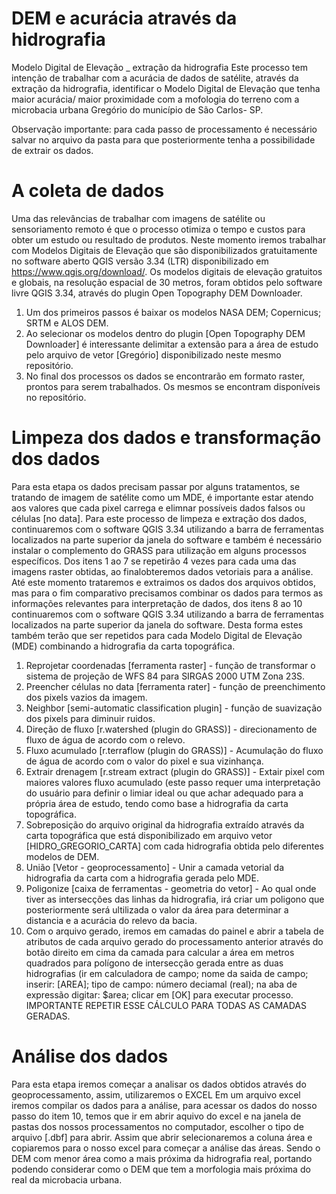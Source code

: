 # DEM e acurácia através da hidrografia
Modelo Digital de Elevação _ extração da hidrografia
Este processo tem intenção de trabalhar com a acurácia de dados de satélite, através da extração da hidrografia, identificar o Modelo Digital de Elevação que tenha maior acurácia/ maior proximidade com a mofologia do terreno com a microbacia urbana Gregório do município de São Carlos- SP.

Observação importante: para cada passo de processamento é necessário salvar no arquivo da pasta para que posteriormente tenha a possibilidade de extrair os dados.

# A coleta de dados
Uma das relevâncias de trabalhar com imagens de satélite ou sensoriamento remoto é que o processo otimiza o tempo e custos para obter um estudo ou resultado de produtos.
Neste momento iremos trabalhar com Modelos Digitais de Elevação que são disponibilizados gratuitamente no software aberto QGIS versão 3.34 (LTR) disponibilizado em <https://www.qgis.org/download/>.
Os modelos digitais de elevação gratuitos e globais, na resolução espacial de 30 metros, foram obtidos pelo software livre QGIS 3.34, através do plugin Open Topography DEM Downloader.
1. Um dos primeiros passos é baixar os modelos NASA DEM; Copernicus; SRTM e ALOS DEM.
2. Ao selecionar os modelos dentro do plugin [Open Topography DEM Downloader] é interessante delimitar a extensão para a área de estudo pelo arquivo de vetor [Gregório] disponibilizado neste mesmo repositório.
3. No final dos processos os dados se encontrarão em formato raster, prontos para serem trabalhados. Os mesmos se encontram disponíveis no repositório.

# Limpeza dos dados e transformação dos dados
Para esta etapa os dados precisam passar por alguns tratamentos, se tratando de imagem de satélite como um MDE, é importante estar atendo aos valores que cada pixel carrega e elimnar possíveis dados falsos ou células [no data].
Para este processo de limpeza e extração dos dados, continuaremos com o software QGIS 3.34 utilizando a barra de ferramentas localizados na parte superior da janela do software e também é necessário instalar o complemento do GRASS para utilização em alguns processos específicos.
Dos itens 1 ao 7 se repetirão 4 vezes para cada uma das imagens raster obtidas, ao finalobteremos dados vetoriais para a análise.
Até este momento trataremos e extraimos os dados dos arquivos obtidos, mas para o fim comparativo precisamos combinar os dados para termos as informações relevantes para interpretação de dados, dos itens 8 ao 10 continuaremos com o software QGIS 3.34 utilizando a barra de ferramentas localizados na parte superior da janela do software. Desta forma estes também terão que ser repetidos para cada Modelo Digital de Elevação (MDE) combinando a hidrografia da carta topográfica.
1. Reprojetar coordenadas [ferramenta raster] - função de transformar o sistema de projeção de WFS 84 para SIRGAS 2000 UTM Zona 23S.
2. Preencher células no data [ferramenta rater] - função de preenchimento dos pixels vazios da imagem.
3. Neighbor [semi-automatic classification plugin] - função de suavização dos pixels para diminuir ruidos.
4. Direção de fluxo [r.watershed (plugin do GRASS)] - direcionamento de fluxo de água de acordo com o relevo.
5. Fluxo acumulado [r.terraflow (plugin do GRASS)] - Acumulação do fluxo de água de acordo com o valor do pixel e sua vizinhança.
6. Extrair drenagem [r.stream extract (plugin do GRASS)] - Extair pixel com maiores valores fluxo acumulado (este passo requer uma interpretação do usuário para definir o limiar ideal ou que achar adequado para a própria área de estudo, tendo como base a hidrografia da carta topográfica.
7. Sobreposição do arquivo original da hidrografia extraído através da carta topográfica que está disponibilizado em arquivo vetor [HIDRO_GREGORIO_CARTA] com cada hidrografia obtida pelo diferentes modelos de DEM.
8. União [Vetor - geoprocessamento] - Unir a camada vetorial da hidrografia da carta com a hidrografia gerada pelo MDE.
9. Poligonize [caixa de ferramentas - geometria do vetor] - Ao qual onde tiver as intersecções das linhas da hidrografia, irá criar um poligono que posteriormente será ultilizada o valor da área para determinar a distancia e a acurácia do relevo da bacia.
10. Com o arquivo gerado, iremos em camadas do painel e abrir a tabela de atributos de cada arquivo gerado do processamento anterior através do botão direito em cima da camada para calcular a área em metros quadrados para polígono de intersecção gerada entre as duas hidrografias (ir em calculadora de campo; nome da saida de campo; inserir: [AREA]; tipo de campo: número deciamal (real); na aba de expressão digitar: $area; clicar em [OK] para executar processo. IMPORTANTE REPETIR ESSE CÁLCULO PARA TODAS AS CAMADAS GERADAS.

# Análise dos dados
Para esta etapa iremos começar a analisar os dados obtidos através do geoprocessamento, assim, utilizaremos o EXCEL
Em um arquivo excel iremos compilar os dados para a análise, para acessar os dados do nosso passo do item 10, temos que ir em abrir aquivo do excel e na janela de pastas dos nossos processamentos no computador, escolher o tipo de arquivo [.dbf] para abrir. Assim que abrir selecionaremos a coluna área e copiaremos para o nosso excel para começar a análise das áreas. Sendo o DEM com menor área como a mais próxima da hidrografia real, portando podendo considerar como o DEM que tem a morfologia mais próxima do real da microbacia urbana.

